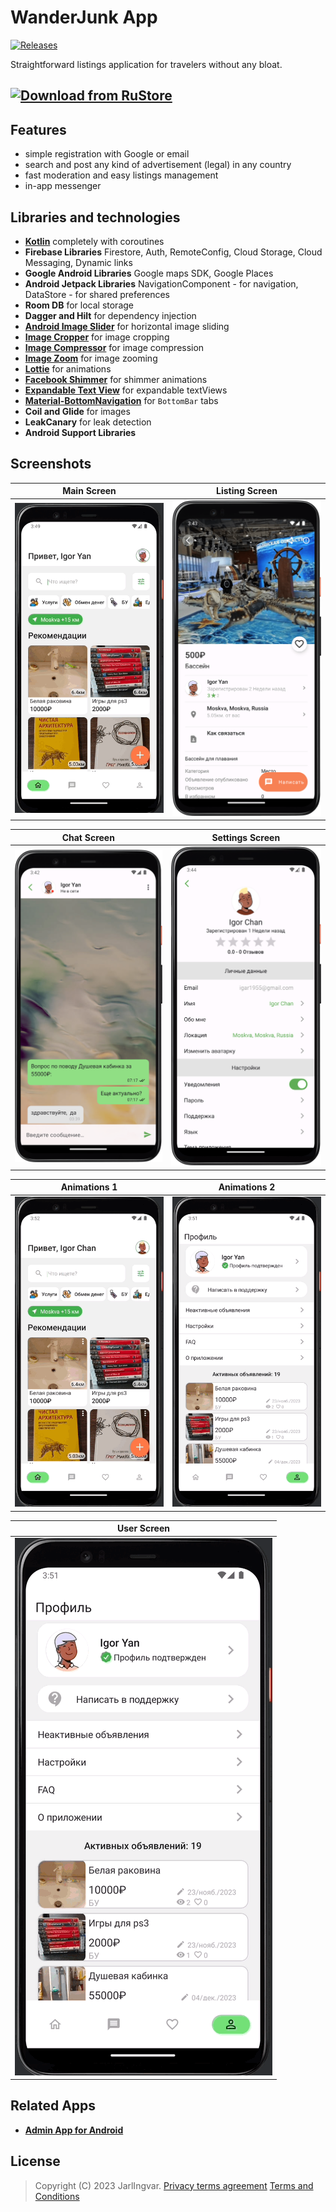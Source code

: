 # WanderJunk App
[![Releases](https://img.shields.io/github/v/release/jarlingvar/wanderjunk-pub.svg)](https://github.com/jarlingvar/wanderjunk-pub/releases/latest)

Straightforward listings application for travelers without any bloat.

[<img src="https://help.rustore.ru/pic/e/d/edc2a045e17e4971c7cca77c7fde4b66.png"
alt="Download from RuStore"
height="80">](https://apps.rustore.ru/app/com.jarlingvar.wanderjunk)
---
## Features
- simple registration with Google or email
- search and post any kind of advertisement (legal) in any country
- fast moderation and easy listings management
- in-app messenger

## Libraries and technologies
- [**Kotlin**](https://github.com/JetBrains/kotlin) completely with coroutines
- **Firebase Libraries** Firestore, Auth, RemoteConfig, Cloud Storage, Cloud Messaging, Dynamic links
- **Google Android Libraries** Google maps SDK, Google Places
- **Android Jetpack Libraries** NavigationComponent - for navigation, DataStore - for shared preferences
- **Room DB** for local storage
- **Dagger and Hilt** for dependency injection
- [**Android Image Slider**](https://github.com/smarteist/Android-Image-Slider) for horizontal image sliding
- [**Image Cropper**](https://github.com/CanHub/Android-Image-Cropper) for image cropping
- [**Image Compressor**](https://github.com/zetbaitsu/Compressor) for image compression
- [**Image Zoom**](https://github.com/jsibbold/zoomage) for image zooming
- [**Lottie**](https://github.com/airbnb/lottie-android) for animations
- [**Facebook Shimmer**](https://github.com/facebookarchive/shimmer-android) for shimmer animations
- [**Expandable Text View**](https://github.com/Manabu-GT/ExpandableTextView) for expandable textViews
- [**Material-BottomNavigation**](https://github.com/sephiroth74/Material-BottomNavigation) for `BottomBar` tabs
- **Coil and Glide** for images
- **LeakCanary** for leak detection
- **Android Support Libraries**

## Screenshots
|               Main Screen               |                 Listing Screen                  |
|:---------------------------------------:|:-----------------------------------------------:|
| ![Main](/images/main-anim.gif?raw=true) | <img src="/images/listing-min.png" width="412"> |

|              Chat Screen               |                Settings Screen                 |
|:--------------------------------------:|:----------------------------------------------:|
| ![Chat](/images/chat-min.png?raw=true) | ![Settings](/images/settings-min.png?raw=true) |

|                        Animations 1                        |                           Animations 2                           |
|:----------------------------------------------------------:|:----------------------------------------------------------------:|
| ![Animations](/images/main-listing-main-anim.gif?raw=true) | ![Animations](/images/profile-settings-review-anim.gif?raw=true) |

|                        User Screen                         |
|:----------------------------------------------------------:|
| ![User](/images/profile-settings-review-anim.gif?raw=true) |

## Related Apps
- [**Admin App for Android**](https://github.com/jarlingvar/admin-android)

## License
> Copyright (C) 2023 JarlIngvar.
> [Privacy terms agreement](https://jarlingvar.github.io/wanderjunk-pub/privacy/en/privacy.html)
> [Terms and Conditions](https://jarlingvar.github.io/wanderjunk-pub/terms/en/terms.html)



